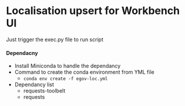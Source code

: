 # Localisation upsert for Workbench UI 
Just trigger the exec.py file to run script
#### Dependacny
- Install Miniconda to handle the dependancy 
- Command to create the conda environment from YML file
	- `conda env create -f egov-loc.yml`
- Dependancy list
	- requests-toolbelt
	- requests